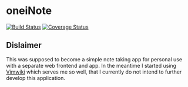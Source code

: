 # oneiNote
[![Build Status](https://travis-ci.org/on3iro/oneiNote.svg?branch=development)](https://travis-ci.org/on3iro/oneiNote)
[![Coverage Status](https://coveralls.io/repos/github/on3iro/oneiNote/badge.svg)](https://coveralls.io/github/on3iro/oneiNote)

## Dislaimer
This was supposed to become a simple note taking app for personal use with a separate web frontend and app.
In the meantime I started using [Vimwiki](https://github.com/vimwiki/vimwiki) which serves me so well,
that I currently do not intend to further develop this application.
